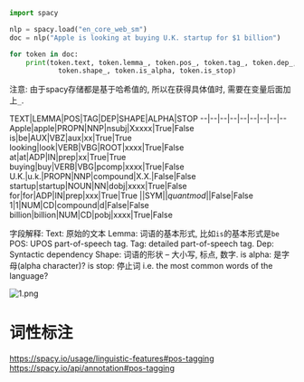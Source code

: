 
```python
import spacy

nlp = spacy.load("en_core_web_sm")
doc = nlp("Apple is looking at buying U.K. startup for $1 billion")

for token in doc:
    print(token.text, token.lemma_, token.pos_, token.tag_, token.dep_,
            token.shape_, token.is_alpha, token.is_stop)

```
注意: 由于spacy存储都是基于哈希值的, 所以在获得具体值时, 需要在变量后面加上`_`. 


TEXT|LEMMA|POS|TAG|DEP|SHAPE|ALPHA|STOP
--|--|--|--|--|--|--|--|--
Apple|apple|PROPN|NNP|nsubj|Xxxxx|True|False
is|be|AUX|VBZ|aux|xx|True|True
looking|look|VERB|VBG|ROOT|xxxx|True|False
at|at|ADP|IN|prep|xx|True|True
buying|buy|VERB|VBG|pcomp|xxxx|True|False
U.K.|u.k.|PROPN|NNP|compound|X.X.|False|False
startup|startup|NOUN|NN|dobj|xxxx|True|False
for|for|ADP|IN|prep|xxx|True|True
$|$|SYM|$|quantmod|$|False|False
1|1|NUM|CD|compound|d|False|False
billion|billion|NUM|CD|pobj|xxxx|True|False

字段解释:
Text: 原始的文本
Lemma: 词语的基本形式, 比如`is`的基本形式是`be`
POS: UPOS part-of-speech tag.
Tag: detailed part-of-speech tag.
Dep: Syntactic dependency
Shape: 词语的形状 – 大小写, 标点, 数字.
is alpha: 是字母(alpha character)?
is stop: 停止词 i.e. the most common words of the language?

![1.png](1.png)


# 词性标注
https://spacy.io/usage/linguistic-features#pos-tagging
https://spacy.io/api/annotation#pos-tagging